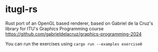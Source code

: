 # itugl-rs
Rust port of an OpenGL based renderer, based on Gabriel de la Cruz's library for ITU's Graphics Programming course https://github.com/gabrieldelacruz/graphics-programming-2024

You can run the exercises using ```cargo run --examples exercise0```
